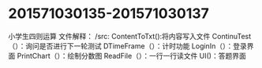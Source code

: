 # 201571030135-201571030137
小学生四则运算
文件解释：
/src:
ContentToTxt():将内容写入文件
ContinuTest（）：询问是否进行下一轮测试
DTimeFrame（）：计时功能
LoginIn（）：登录界面
PrintChart（）：绘制分数图
ReadFile（）：一行一行读文件
UI()：答题界面
